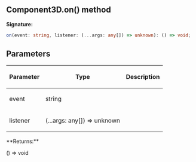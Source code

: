 
## Component3D.on() method

**Signature:**

```typescript
on(event: string, listener: (...args: any[]) => unknown): () => void;
```

## Parameters

<table><thead><tr><th>

Parameter


</th><th>

Type


</th><th>

Description


</th></tr></thead>
<tbody><tr><td>

event


</td><td>

string


</td><td>


</td></tr>
<tr><td>

listener


</td><td>

(...args: any\[\]) =&gt; unknown


</td><td>


</td></tr>
</tbody></table>
**Returns:**

() =&gt; void

